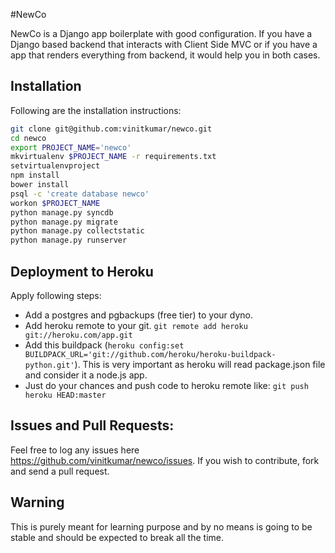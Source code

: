 #NewCo

NewCo is a Django app boilerplate with good configuration. If you have
a Django based backend that interacts with Client Side MVC or if you
have a app that renders everything from backend, it would help you in both
cases.


## Installation

Following are the installation instructions:

```sh
git clone git@github.com:vinitkumar/newco.git
cd newco
export PROJECT_NAME='newco'
mkvirtualenv $PROJECT_NAME -r requirements.txt
setvirtualenvproject
npm install
bower install
psql -c 'create database newco'
workon $PROJECT_NAME
python manage.py syncdb
python manage.py migrate
python manage.py collectstatic
python manage.py runserver
```

## Deployment to Heroku

Apply following steps:

- Add a postgres and pgbackups (free tier) to your dyno.
- Add heroku remote to your git. `git remote add heroku git://heroku.com/app.git`
- Add this buildpack (`heroku config:set
  BUILDPACK_URL='git://github.com/heroku/heroku-buildpack-python.git'`).
  This is very important as heroku will read package.json file and consider it
  a node.js app.
- Just do your chances and push code to heroku remote like: `git push heroku
  HEAD:master`


## Issues and Pull Requests:

Feel free to log any issues here https://github.com/vinitkumar/newco/issues.
If you wish to contribute, fork and send a pull request.

## Warning
This is purely meant for learning purpose and by no means is
going to be stable and should be expected to break all the time.
